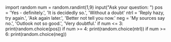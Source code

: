 import random 
num = random.randint(1,9)
input("Ask your question: ")
pos = 'Yes - definitely.', 'It is decidedly so.', 'Without a doubt'
ntrl = 'Reply hazy, try again.', 'Ask again later.', 'Better not tell you now.'
neg = 'My sources say no.', 'Outlook not so good.', 'Very doubtful.'
if num <= 3:
  print(random.choice(pos))
if num >= 4:
  print(random.choice(ntrl))
if num >= 6:
  print(random.choice(neg))
